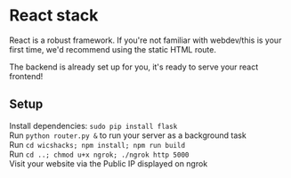 # React stack
React is a robust framework. If you're not familiar with webdev/this is your first time, we'd recommend using the static HTML route.  

The backend is already set up for you, it's ready to serve your react frontend!

## Setup

Install dependencies: `sudo pip install flask`  
Run `python router.py &` to run your server as a background task   
Run `cd wicshacks; npm install; npm run build`  
Run `cd ..; chmod u+x ngrok; ./ngrok http 5000`  
Visit your website via the Public IP displayed on ngrok
